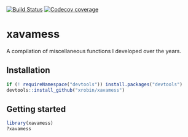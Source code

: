 [![Build Status](https://travis-ci.org/xrobin/xavamess.svg?branch=master)](https://travis-ci.org/xrobin/xavamess)
[![Codecov coverage](https://codecov.io/github/xrobin/xavamess/branch/master/graphs/badge.svg)](https://codecov.io/github/xrobin/xavamess)

xavamess
=============

A compilation of miscellaneous functions I developed over the years.

Installation
-------

```R
if (! requireNamespace("devtools")) install.packages("devtools")
devtools::install_github("xrobin/xavamess")
```

Getting started
-------

```R
library(xavamess)
?xavamess
```
